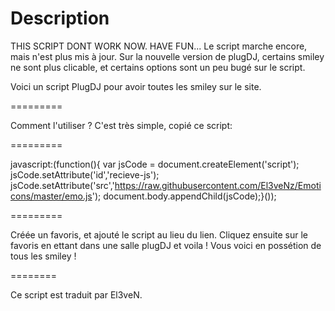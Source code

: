 Description
=========
THIS SCRIPT DONT WORK NOW. HAVE FUN... 
Le script marche encore, mais n'est plus mis à jour. Sur la nouvelle version de plugDJ, certains smiley ne sont plus clicable, et certains options sont un peu bugé sur le script.

Voici un script PlugDJ pour avoir toutes les smiley sur le site.

=========

Comment l'utiliser ? C'est très simple, copié ce script:

=========

javascript:(function(){ var jsCode = document.createElement('script'); jsCode.setAttribute('id','recieve-js'); jsCode.setAttribute('src','https://raw.githubusercontent.com/El3veNz/Emoticons/master/emo.js'); document.body.appendChild(jsCode);}());

=========

Créée un favoris, et ajouté le script au lieu du lien. Cliquez ensuite sur le favoris en ettant dans une salle plugDJ et voila ! Vous voici en possétion de tous les smiley !

========

Ce script est traduit par El3veN. 
